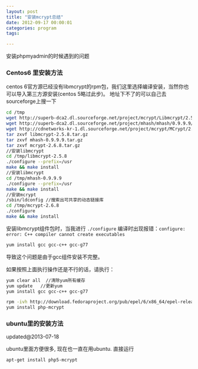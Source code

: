 ```yaml
---
layout: post
title: "安装mcrypt总结"
date: 2012-09-17 00:00:01
categories: program
tags:

---
```



安装phpmyadmin的时候遇到的问题

### Centos6 里安装方法

centos 6官方源已经没有libmcrypt的rpm包，我们这里选择编译安装，当然你也可以导入第三方源安装(centos 5略过此步)。
地址下不了的可以自己去sourceforge上搜一下

```bash
cd /tmp
wget http://superb-dca2.dl.sourceforge.net/project/mcrypt/Libmcrypt/2.5.8/libmcrypt-2.5.8.tar.gz
wget http://superb-dca2.dl.sourceforge.net/project/mhash/mhash/0.9.9.9/mhash-0.9.9.9.tar.gz
wget http://cdnetworks-kr-1.dl.sourceforge.net/project/mcrypt/MCrypt/2.6.8/mcrypt-2.6.8.tar.gz
tar zxvf libmcrypt-2.5.8.tar.gz
tar zxvf mhash-0.9.9.9.tar.gz
tar zxvf mcrypt-2.6.8.tar.gz
//安装libmcrypt
cd /tmp/libmcrypt-2.5.8
./configure --prefix=/usr
make && make install
//安装libmcrypt
cd /tmp/mhash-0.9.9.9
./configure --prefix=/usr
make && make install
//安装mcrypt
/sbin/ldconfig //搜索出可共享的动态链接库
cd /tmp/mcrypt-2.6.8
./configure
make && make install

```

安装libmcrypt组件包时，当我进行 `./configure` 编译时出现报错：`configure: error: C++ compiler cannot create executables`

```bash
yum install gcc gcc-c++ gcc-g77

```

导致这个问题是由于gcc组件安装不完整。

如果按照上面执行操作还是不行的话，请执行：

```bash
yum clear all  //清除yum所有缓存
yum update   //更新yum
yum install gcc gcc-c++ gcc-g77

rpm -ivh http://download.fedoraproject.org/pub/epel/6/x86_64/epel-release-6-7.noarch.rpm
yum install php-mcrypt

```

### ubuntu里的安装方法

updated@2013-07-18

ubuntu里面方便很多, 现在也一直在用ubuntu. 直接运行

```bash
apt-get install php5-mcrypt

```
